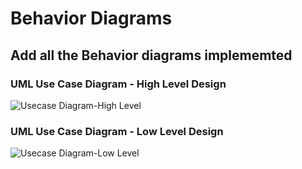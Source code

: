 # Behavior Diagrams

## Add all the Behavior diagrams implememted
### UML Use Case Diagram - High Level Design
![Usecase Diagram-High Level](https://github.com/256152/Mini_Project_1_April_2021/blob/d6fabe5be136db3e7d6297e605403c51bbb6a4bd/MiniProject_C/2_Architecture/behavior%20Diagrams/Usecasediagram%20HLD.png)

### UML Use Case Diagram - Low Level Design
![Usecase Diagram-Low Level](https://github.com/256152/Mini_Project_1_April_2021/blob/a4c4e2a5e89f35afa876fd85179d81c1228a234d/MiniProject_C/2_Architecture/behavior%20Diagrams/Usecasediagram.png)

